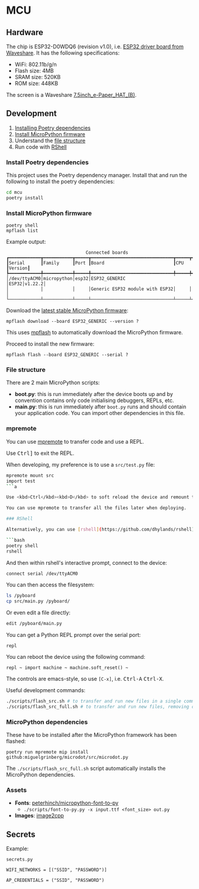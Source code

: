 # MCU

## Hardware

The chip is ESP32-D0WDQ6 (revision v1.0), i.e. [ESP32 driver board from Waveshare](https://www.waveshare.com/e-paper-esp32-driver-board.htm). It has the following specifications:

- WiFi:  802.11b/g/n
- Flash size: 4MB
- SRAM size: 520KB
- ROM size: 448KB

The screen is a Waveshare [7.5inch_e-Paper_HAT_(B)](https://www.waveshare.com/wiki/7.5inch_e-Paper_HAT_(B)).

## Development

1. [Installing Poetry dependencies](#install-poetry-dependencies)
2. [Install MicroPython firmware](#install-micropython-firmware)
3. Understand the [file structure](#file-structure)
4. Run code with [RShell](#rshell)

### Install Poetry dependencies

This project uses the Poetry dependency manager. Install that and run the following to install the poetry dependencies:

```bash
cd mcu
poetry install
```

### Install MicroPython firmware

```shell
poetry shell
mpflash list
```

Example output:

```shell
                              Connected boards
┏━━━━━━━━━━━━┳━━━━━━━━━━━┳━━━━━┳━━━━━━━━━━━━━━━━━━━━━━━━━━━━━━━┳━━━━━┳━━━━━━━┓
┃Serial      ┃Family     ┃Port ┃Board                          ┃CPU  ┃Version┃
┡━━━━━━━━━━━━╇━━━━━━━━━━━╇━━━━━╇━━━━━━━━━━━━━━━━━━━━━━━━━━━━━━━╇━━━━━╇━━━━━━━┩
│/dev/ttyACM0│micropython│esp32│ESP32_GENERIC                  │ESP32│v1.22.2│
│            │           │     │Generic ESP32 module with ESP32│     │       │
└────────────┴───────────┴─────┴───────────────────────────────┴─────┴───────┘
```

Download the [latest stable MicroPython firmware](https://micropython.org/download/esp32/):

```shell
mpflash download --board ESP32_GENERIC --version ?
```

This uses [mpflash](https://github.com/Josverl/micropython-stubber/tree/main/src/mpflash) to automatically download the MicroPython firmware. 

Proceed to install the new firmware:

```shell
mpflash flash --board ESP32_GENERIC --serial ?
```

### File structure

There are 2 main MicroPython scripts:

- **boot.py**: this is run immediately after the device boots up and by convention contains only code initialising debuggers, REPLs, etc.
- **main.py**: this is run immediately after `boot.py` runs and should contain your application code. You can import other dependencies in this file.


### mpremote

You can use [mpremote](https://docs.micropython.org/en/latest/reference/mpremote.html) to transfer code and use a REPL.

Use <kbd>Ctrl</kbd><kbd>]</kbd> to exit the REPL.

When developing, my preference is to use a `src/test.py` file:

```bash
mpremote mount src
import test
```a

Use <kbd>Ctrl</kbd><kbd>D</kbd> to soft reload the device and remount the directory.

You can use mpremote to transfer all the files later when deploying.

### RShell

Alternatively, you can use [rshell](https://github.com/dhylands/rshell). Note that using both mpremote and RShell at the same time may cause issues and lead to the device freezing up.

```bash
poetry shell
rshell
```

And then within rshell's interactive prompt, connect to the device:

```bash
connect serial /dev/ttyACM0
```

You can then access the filesystem:

```bash
ls /pyboard
cp src/main.py /pyboard/
```

Or even edit a file directly:

```bash
edit /pyboard/main.py
```

You can get a Python REPL prompt over the serial port:

```shell
repl
```

You can reboot the device using the following command:

```
repl ~ import machine ~ machine.soft_reset() ~
```

The controls are emacs-style, so use `[C-x]`, i.e. <kbd>Ctrl-A</kbd> <kbd>Ctrl-X</kbd>.

Useful development commands:

```bash
./scripts/flash_src.sh # to transfer and run new files in a single command
./scripts/flash_src_full.sh # to transfer and run new files, removing old files and reinstalling dependencies
```

### MicroPython dependencies

These have to be installed after the MicroPython framework has been flashed:

```
poetry run mpremote mip install github:miguelgrinberg/microdot/src/microdot.py 
```

The `./scripts/flash_src_full.sh` script automatically installs the MicroPython dependencies.

### Assets

- **Fonts**: [peterhinch/micropython-font-to-py](https://github.com/peterhinch/micropython-font-to-py)
  - `./scripts/font-to-py.py -x input.ttf <font_size> out.py`
- **Images**: [image2cpp](https://javl.github.io/image2cpp/)

## Secrets

Example:

```
secrets.py

WIFI_NETWORKS = [("SSID", "PASSWORD")]

AP_CREDENTIALS = ("SSID", "PASSWORD")
```
